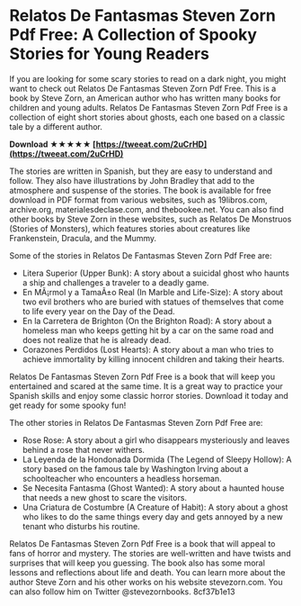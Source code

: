 
 
# Relatos De Fantasmas Steven Zorn Pdf Free: A Collection of Spooky Stories for Young Readers
 
If you are looking for some scary stories to read on a dark night, you might want to check out Relatos De Fantasmas Steven Zorn Pdf Free. This is a book by Steve Zorn, an American author who has written many books for children and young adults. Relatos De Fantasmas Steven Zorn Pdf Free is a collection of eight short stories about ghosts, each one based on a classic tale by a different author.
 
**Download ★★★★★ [https://tweeat.com/2uCrHD](https://tweeat.com/2uCrHD)**


 
The stories are written in Spanish, but they are easy to understand and follow. They also have illustrations by John Bradley that add to the atmosphere and suspense of the stories. The book is available for free download in PDF format from various websites, such as 19libros.com, archive.org, materialesdeclase.com, and thebookee.net. You can also find other books by Steve Zorn in these websites, such as Relatos De Monstruos (Stories of Monsters), which features stories about creatures like Frankenstein, Dracula, and the Mummy.
 
Some of the stories in Relatos De Fantasmas Steven Zorn Pdf Free are:
 
- Litera Superior (Upper Bunk): A story about a suicidal ghost who haunts a ship and challenges a traveler to a deadly game.
- En MÃ¡rmol y a TamaÃ±o Real (In Marble and Life-Size): A story about two evil brothers who are buried with statues of themselves that come to life every year on the Day of the Dead.
- En la Carretera de Brighton (On the Brighton Road): A story about a homeless man who keeps getting hit by a car on the same road and does not realize that he is already dead.
- Corazones Perdidos (Lost Hearts): A story about a man who tries to achieve immortality by killing innocent children and taking their hearts.

Relatos De Fantasmas Steven Zorn Pdf Free is a book that will keep you entertained and scared at the same time. It is a great way to practice your Spanish skills and enjoy some classic horror stories. Download it today and get ready for some spooky fun!
  
The other stories in Relatos De Fantasmas Steven Zorn Pdf Free are:

- Rose Rose: A story about a girl who disappears mysteriously and leaves behind a rose that never withers.
- La Leyenda de la Hondonada Dormida (The Legend of Sleepy Hollow): A story based on the famous tale by Washington Irving about a schoolteacher who encounters a headless horseman.
- Se Necesita Fantasma (Ghost Wanted): A story about a haunted house that needs a new ghost to scare the visitors.
- Una Criatura de Costumbre (A Creature of Habit): A story about a ghost who likes to do the same things every day and gets annoyed by a new tenant who disturbs his routine.

Relatos De Fantasmas Steven Zorn Pdf Free is a book that will appeal to fans of horror and mystery. The stories are well-written and have twists and surprises that will keep you guessing. The book also has some moral lessons and reflections about life and death. You can learn more about the author Steve Zorn and his other works on his website stevezorn.com. You can also follow him on Twitter @stevezornbooks.
 8cf37b1e13
 
